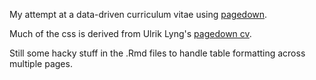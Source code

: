 
My attempt at a data-driven curriculum vitae using [pagedown](https://github.com/rstudio/pagedown).

Much of the css is derived from Ulrik Lyng's [pagedown cv](https://ulyngs.github.io/pagedown-cv/).

Still some hacky stuff in the .Rmd files to handle table formatting across multiple pages.